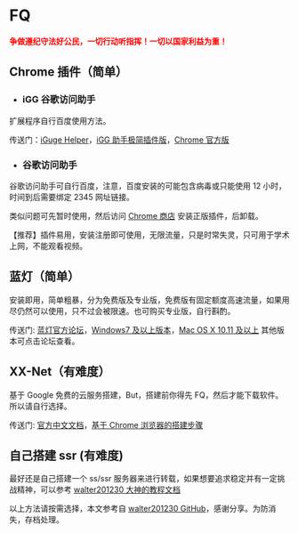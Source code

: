 # FQ

<span style="color: red;">**争做遵纪守法好公民，一切行动听指挥！一切以国家利益为重！**</span>

## Chrome 插件（简单）

- ### iGG 谷歌访问助手

扩展程序自行百度使用方法。

传送门：[iGuge Helper](https://iguge.xyz/)，[iGG 助手极简插件版](https://chrome.zzzmh.cn/info?token=ncldcbhpeplkfijdhnoepdgdnmjkckij)，[Chrome 官方版](https://chrome.google.com/webstore/detail/igg%E8%B0%B7%E6%AD%8C%E8%AE%BF%E9%97%AE%E5%8A%A9%E6%89%8B/ncldcbhpeplkfijdhnoepdgdnmjkckij)

- ### 谷歌访问助手

谷歌访问助手可自行百度，注意，百度安装的可能包含病毒或只能使用 12 小时，时间到后需要绑定 2345 网址链接。

类似问题可先暂时使用，然后访问 [Chrome 商店](https://chrome.google.com/webstore/category/extensions?hl=zh-CN) 安装正版插件，后卸载。

【推荐】插件易用，安装注册即可使用，无限流量，只是时常失灵，只可用于学术上网，不能观看视频。

## 蓝灯（简单）

安装即用，简单粗暴，分为免费版及专业版，免费版有固定额度高速流量，如果用尽仍然可以使用，只不过会被限速。也可购买专业版，自行斟酌。

传送门: [蓝灯官方论坛](https://github.com/getlantern/download)，[Windows7 及以上版本](https://gitlab.com/getlantern/lantern-binaries-mirror/-/raw/master/lantern-installer.exe)，[Mac OS X 10.11 及以上](https://gitlab.com/getlantern/lantern-binaries-mirror/-/raw/master/lantern-installer.dmg) 其他版本可点击论坛查看。

## XX-Net（有难度）

基于 Google 免费的云服务搭建，But，搭建前你得先 FQ，然后才能下载软件。所以请自行选择。

传送门: [官方中文文档](https://github.com/XX-net/XX-Net/wiki/%E4%B8%AD%E6%96%87%E6%96%87%E6%A1%A3)，[基于 Chrome 浏览器的搭建步骤](https://github.com/XX-net/XX-Net/wiki/%E4%BD%BF%E7%94%A8Chrome%E6%B5%8F%E8%A7%88%E5%99%A8)

## 自己搭建 ssr (有难度)

最好还是自己搭建一个 ss/ssr 服务器来进行转载，如果想要追求稳定并有一定挑战精神，可以参考 [walter201230 大神的教程文档](https://github.com/walter201230/Python/blob/master/Res/%E8%87%AA%E5%B7%B1%E6%90%AD%E5%BB%BAss:ssr%E6%9C%8D%E5%8A%A1%E5%99%A8.md)

以上方法请按需选择，本文参考自 [walter201230 GitHub](https://github.com/walter201230/Python/blob/master/Res/FQ.md)，感谢分享。为防消失，存档处理。
